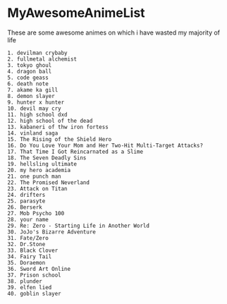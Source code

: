# MyAwesomeAnimeList
These are some awesome animes on which i have wasted my majority of life

    1. devilman crybaby
    2. fullmetal alchemist
    3. tokyo ghoul 
    4. dragon ball
    5. code geass
    6. death note
    7. akame ka gill
    8. demon slayer
    9. hunter x hunter
    10. devil may cry
    11. high school dxd
    12. high school of the dead
    13. kabaneri of thw iron fortess
    14. vinland saga
    15. The Rising of the Shield Hero
    16. Do You Love Your Mom and Her Two-Hit Multi-Target Attacks?
    17. That Time I Got Reincarnated as a Slime 
    18. The Seven Deadly Sins 
    19. hellsling ultimate
    20. my hero academia
    21. one punch man
    22. The Promised Neverland
    23. Attack on Titan
    24. drifters 
    25. parasyte
    26. Berserk 
    27. Mob Psycho 100
    28. your name
    29. Re: Zero - Starting Life in Another World 
    30. JoJo's Bizarre Adventure 
    31. Fate/Zero
    32. Dr.Stone
    33. Black Clover
    34. Fairy Tail 
    35. Doraemon 
    36. Sword Art Online
    37. Prison school
    38. plunder
    39. elfen lied
    40. goblin slayer

